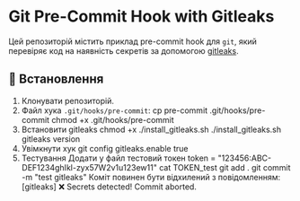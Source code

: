 # Git Pre-Commit Hook with Gitleaks

Цей репозиторій містить приклад pre-commit hook для `git`, який перевіряє код на наявність секретів за допомогою [gitleaks](https://github.com/gitleaks/gitleaks).

## 🚀 Встановлення

1. Клонувати репозиторій.
2. Файл хука `.git/hooks/pre-commit`:
   cp pre-commit .git/hooks/pre-commit
   chmod +x .git/hooks/pre-commit
3. Встановити gitleaks
   chmod +x ./install_gitleaks.sh
   ./install_gitleaks.sh
   gitleaks version
4. Увімкнути хук
   git config gitleaks.enable true
5. Тестування
   Додати у файл тестовий токен
   token = "123456:ABC-DEF1234ghIkl-zyx57W2v1u123ew11"
   cat TOKEN_test
   git add .
   git commit -m "test gitleaks"
   Коміт повинен бути відхилений з повідомленням:
   [gitleaks] ❌ Secrets detected! Commit aborted.